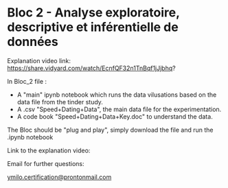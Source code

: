# Bloc 2 - Analyse exploratoire, descriptive et inférentielle de données

Explanation video link: https://share.vidyard.com/watch/EcnfQF32n1TnBqf1jJjbhq?

In Bloc_2 file :

- A "main" ipynb notebook which runs the data vilusations based on the data file from the tinder study.
- A .csv "Speed+Dating+Data", the main data file for the experimentation.
- A code book "Speed+Dating+Data+Key.doc" to understand the data.

The Bloc should be "plug and play", simply download the file and run the .ipynb notebook

Link to the explanation video:



Email for further questions:

ymilo.certification@prontonmail.com
